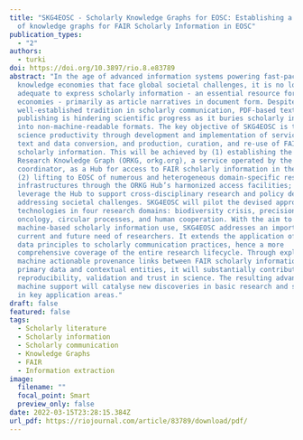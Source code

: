 ```yaml
---
title: "SKG4EOSC - Scholarly Knowledge Graphs for EOSC: Establishing a backbone
  of knowledge graphs for FAIR Scholarly Information in EOSC"
publication_types:
  - "2"
authors:
  - turki
doi: https://doi.org/10.3897/rio.8.e83789
abstract: "In the age of advanced information systems powering fast-paced
  knowledge economies that face global societal challenges, it is no longer
  adequate to express scholarly information - an essential resource for modern
  economies - primarily as article narratives in document form. Despite being a
  well-established tradition in scholarly communication, PDF-based text
  publishing is hindering scientific progress as it buries scholarly information
  into non-machine-readable formats. The key objective of SKG4EOSC is to improve
  science productivity through development and implementation of services for
  text and data conversion, and production, curation, and re-use of FAIR
  scholarly information. This will be achieved by (1) establishing the Open
  Research Knowledge Graph (ORKG, orkg.org), a service operated by the SKG4EOSC
  coordinator, as a Hub for access to FAIR scholarly information in the EOSC;
  (2) lifting to EOSC of numerous and heterogeneous domain-specific research
  infrastructures through the ORKG Hub’s harmonized access facilities; and (3)
  leverage the Hub to support cross-disciplinary research and policy decisions
  addressing societal challenges. SKG4EOSC will pilot the devised approaches and
  technologies in four research domains: biodiversity crisis, precision
  oncology, circular processes, and human cooperation. With the aim to improve
  machine-based scholarly information use, SKG4EOSC addresses an important
  current and future need of researchers. It extends the application of the FAIR
  data principles to scholarly communication practices, hence a more
  comprehensive coverage of the entire research lifecycle. Through explicit,
  machine actionable provenance links between FAIR scholarly information,
  primary data and contextual entities, it will substantially contribute to
  reproducibility, validation and trust in science. The resulting advanced
  machine support will catalyse new discoveries in basic research and solutions
  in key application areas."
draft: false
featured: false
tags:
  - Scholarly literature
  - Scholarly information
  - Scholarly communication
  - Knowledge Graphs
  - FAIR
  - Information extraction
image:
  filename: ""
  focal_point: Smart
  preview_only: false
date: 2022-03-15T23:28:15.384Z
url_pdf: https://riojournal.com/article/83789/download/pdf/
---
```

